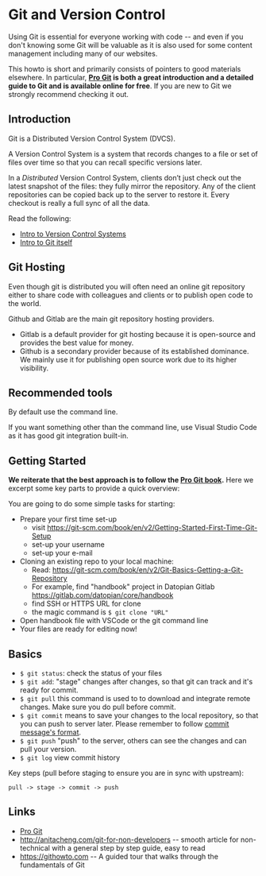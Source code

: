 # Git and Version Control

Using Git is essential for everyone working with code -- and even if you don't knowing some Git will be valuable as it is also used for some content management including many of our websites.

This howto is short and primarily consists of pointers to good materials elsewhere. In particular, **[Pro Git][pro] is both a great introduction and a detailed guide to Git and is available online for free**. If you are new to Git we strongly recommend checking it out.

[pro]: https://git-scm.com/book/en/v2/

## Introduction

Git is a Distributed Version Control System (DVCS).

A Version Control System is a system that records changes to a file or set of files over time so that you can recall specific versions later.

In a *Distributed* Version Control System, clients don’t just check out the latest snapshot of the files: they fully mirror the repository. Any of the client repositories can be copied back up to the server to restore it. Every checkout is really a full sync of all the data.

Read the following:

* [Intro to Version Control Systems][vcs]
* [Intro to Git itself][intro-to-git]

[vcs]: https://git-scm.com/book/en/v2/Getting-Started-About-Version-Control
[intro-to-git]: https://git-scm.com/book/en/v2/Getting-Started-What-is-Git%3F

## Git Hosting

Even though git is distributed you will often need an online git repository either to share code with colleagues and clients or to publish open code to the world. 

Github and Gitlab are the main git repository hosting providers.

* Gitlab is a default provider for git hosting because it is open-source and provides the best value for money.
* Github is a secondary provider because of its established dominance. We mainly use it for publishing open source work due to its higher visibility.

## Recommended tools

By default use the command line.

If you want something other than the command line, use Visual Studio Code as it has good git integration built-in.

## Getting Started

**We reiterate that the best approach is to follow the [Pro Git book][pro].** Here we excerpt some key parts to provide a quick overview: 

You are going to do some simple tasks for starting:

* Prepare your first time set-up
  * visit https://git-scm.com/book/en/v2/Getting-Started-First-Time-Git-Setup
  * set-up your username
  * set-up your e-mail
* Cloning an existing repo to your local machine: 
  * Read: https://git-scm.com/book/en/v2/Git-Basics-Getting-a-Git-Repository
  * For example, find "handbook" project in Datopian Gitlab https://gitlab.com/datopian/core/handbook
  * find SSH or HTTPS URL for clone
  * the magic command is `$ git clone "URL"`
* Open handbook file with VSCode or the git command line
* Your files are ready for editing now! 

## Basics

* `$ git status`: check the status of your files
* `$ git add`: "stage" changes after changes, so that git can track and it's ready for commit. 
* `$ git pull` this command is used to to download and integrate remote changes. Make sure you do pull before commit.
* `$ git commit` means to save your changes to the local repository, so that you can push to server later. Please remember to follow [commit message's format](https://handbook.datopian.com/onboarding/first-steps/#commit-messages%E2%80%99-format).  
* `$ git push` "push" to the server, others can see the changes and can pull your version. 
* `$ git log` view commit history

Key steps (pull before staging to ensure you are in sync with upstream):

```
pull -> stage -> commit -> push
```

## Links

* [Pro Git][pro]
* http://anitacheng.com/git-for-non-developers -- smooth article for non-technical with a general step by step guide, easy to read
* https://githowto.com -- A guided tour that walks through the fundamentals of Git


